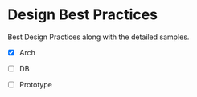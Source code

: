 # Design Best Practices

Best Design Practices along with the detailed samples.

- [x] Arch

- [ ] DB

- [ ] Prototype 


